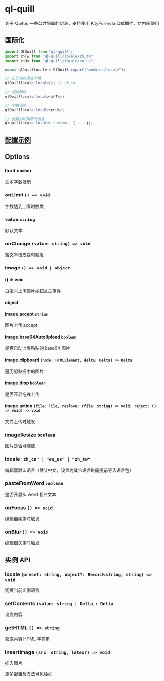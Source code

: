 # ql-quill

关于 Quill.js 一些公共配置的封装、支持使用 KityFormula 公式插件，供内部使用

## 国际化

```js
import QlQuill from "ql-quill";
import zhTw from "ql-quill/locale/zh_tw";
import enUs from "ql-quill/locale/en_us";

const qlQuilllocale = QlQuill.import("modules/locale");

// 打印当前语言环境
qlQuilllocale.locale(); // zh_cn

// 切换繁体
qlQuilllocale.locale(zhTw);

// 切换英文
qlQuilllocale.locale(enUs);

// 创建并切换新的语言
qlQuilllocale.locale("custom", { ... });
```

## [配置示例](https://github.com/BugCreators/ql-quill/blob/master/index.html)

## Options

### limit `number`

文本字数限制

### onLimit `() => void`

字数达到上限时触发

### value `string`

默认文本

### onChange `(value: string) => void`

富文本值改变时触发

### image `() => void | object`

#### () => void

自定义上传图片按钮点击事件

#### object

#### image.accept `string`

图片上传 accept

#### image.base64AutoUpload `boolean`

是否自动上传粘贴的 base64 图片

#### image.clipboard `(node: HTMLElement, delta: Delta) => Delta`

遍历剪贴板中的图片

#### image.drop `boolean`

是否开启拖拽上传

#### image.action `(file: File, reslove: (file: string) => void, reject: () => void) => void`

文件上传时触发

### imageResize `boolean`

图片是否可缩放

### locale `"zh_cn" | "en_us" | "zh_tw"`

编辑器默认语言（默认中文，设置为其它语言时需提前导入语言包）

### pasteFromWord `boolean`

是否开启从 word 复制文本

### onFocus `() => void`

编辑器聚焦时触发

### onBlur `() => void`

编辑器失焦时触发

## 实例 API

### locale `(preset: string, object?: Record<string, string) => void`

切换当前实例语言

### setContents `(value: string | Delta): Delta`

设置内容

### getHTML `() => string`

获取内容 HTML 字符串

### insertImage `(src: string, latex?) => void`

插入图片

更多配置及方法可见[Quill](https://quilljs.com/docs/quickstart/)
